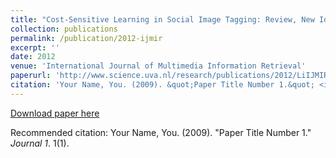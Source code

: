 ```yaml
---
title: "Cost-Sensitive Learning in Social Image Tagging: Review, New Ideas and Evaluation"
collection: publications
permalink: /publication/2012-ijmir
excerpt: ''
date: 2012
venue: 'International Journal of Multimedia Information Retrieval'
paperurl: 'http://www.science.uva.nl/research/publications/2012/LiIJMIR2012/'
citation: 'Your Name, You. (2009). &quot;Paper Title Number 1.&quot; <i>Journal 1</i>. 1(1).'
---
```


[Download paper here](http://www.science.uva.nl/research/publications/2012/LiIJMIR2012/)

Recommended citation: Your Name, You. (2009). "Paper Title Number 1." <i>Journal 1</i>. 1(1).
